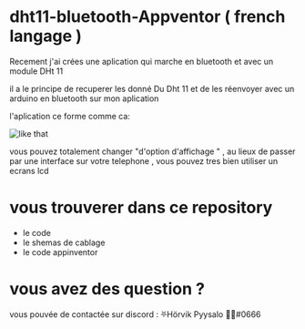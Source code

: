 # dht11-bluetooth-Appventor ( french langage ) 

Recement j'ai crées une aplication qui marche en bluetooth et avec un module DHt 11

il a le principe de recuperer les donné Du Dht 11 et de les réenvoyer avec un arduino en bluetooth sur mon aplication 

l'aplication ce forme comme ca: 

![like that](https://cdn.discordapp.com/attachments/619622990069628944/653674965576581140/Screenshot_20191209-201002.png)

vous pouvez totalement changer "d'option d'affichage " , au lieux de passer par une interface sur votre telephone , vous pouvez tres bien utiliser un ecrans lcd 

# vous trouverer dans ce repository

* le code 
* le shemas de cablage 
* le code appinventor 

# vous avez des question ? 

vous pouvée de contactée sur discord : 
⛧Hörvik Pyysalo 💜💛#0666

